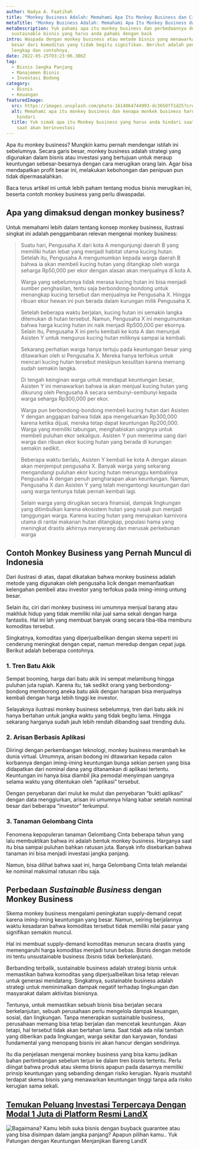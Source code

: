 ```yaml
---
author: Nadya A. Faatihah
title: "Monkey Business Adalah: Memahami Apa Itu Monkey Business dan Cirinya"
metaTitle: "Monkey Business Adalah: Memahami Apa Itu Monkey Business dan Cirinya"
metaDescription: Yuk pahami apa itu monkey business dan perbedaannya dengan
  sustainable bisnis yang harus anda pahami dengan baik
intro: Waspada dengan monkey business atau metode bisnis yang menawarkan untung
  besar dari komoditas yang tidak begitu signifikan. Berikut adalah penjelasan
  lengkap dan contohnya.
date: 2022-05-25T03:23:06.386Z
tag:
  - Bisnis Jangka Panjang
  - Manajemen Bisnis
  - Investasi Bodong
category:
  - Bisnis
  - Keuangan
featuredImage:
  src: https://images.unsplash.com/photo-1614064744993-dc3650ff1d25?crop=entropy&cs=tinysrgb&fm=jpg&ixlib=rb-1.2.1&q=80&raw_url=true&ixid=MnwxMjA3fDB8MHxwaG90by1wYWdlfHx8fGVufDB8fHx8&auto=format&fit=crop&w=870
  alt: Memahami apa itu monkey business dan kenapa monkek business harus anda
    hindari
  title: Yuk simak apa itu Monkey business yang harus anda hindari saat terutama
    saat akan berinvestasi
---
```

Apa itu monkey business? Mungkin kamu pernah mendengar istilah ini sebelumnya. Secara garis besar, monkey business adalah strategi yang digunakan dalam bisnis atau investasi yang bertujuan untuk meraup keuntungan sebesar-besarnya dengan cara merugikan orang lain. Agar bisa mendapatkan profit besar ini, melakukan kebohongan dan penipuan pun tidak dipermasalahkan. 

Baca terus artikel ini untuk lebih paham tentang modus bisnis merugikan ini, beserta contoh monkey business yang perlu diwaspadai.

## Apa yang dimaksud dengan monkey business?

Untuk memahami lebih dalam tentang konsep monkey business, ilustrasi singkat ini adalah penggambaran relevan mengenai monkey business:

> Suatu hari, Pengusaha X dari kota A mengunjungi daerah B yang memiliki hutan lebat yang menjadi habitat utama kucing hutan. Setelah itu, Pengusaha A mengumumkan kepada warga daerah B bahwa ia akan membeli kucing hutan yang ditangkap oleh warga seharga Rp50,000 per ekor dengan alasan akan menjualnya di kota A.
>
> Warga yang sebelumnya tidak merasa kucing hutan ini bisa menjadi sumber penghasilan, tentu saja berbondong-bondong untuk menangkap kucing tersebut dan menjualnya ke Pengusaha X. Hingga ribuan ekor hewan ini pun berada dalam kurungan milik Pengusaha X.
>
> Setelah beberapa waktu berjalan, kucing hutan ini semakin langka ditemukan di hutan tersebut. Namun, Pengusaha X ini mengumumkan bahwa harga kucing hutan ini naik menjadi Rp500,000 per ekornya. Selain itu, Pengusaha X ini perlu kembali ke kota A dan menunjuk Asisten Y untuk mengurus kucing hutan miliknya sampai ia kembali. 
>
> Sekarang perhatian warga hanya tertuju pada keuntungan besar yang ditawarkan oleh si Pengusaha X. Mereka hanya terfokus untuk mencari kucing hutan tersebut meskipun kesulitan karena memang sudah semakin langka. 
>
> Di tengah keinginan warga untuk mendapat keuntungan besar, Asisten Y ini menawarkan bahwa ia akan menjual kucing hutan yang dikurung oleh Pengusaha A secara sembunyi-sembunyi kepada warga seharga Rp300,000 per ekor.
>
> Warga pun berbondong-bondong membeli kucing hutan dari Asisten Y dengan anggapan bahwa tidak apa mengeluarkan Rp300,000 karena ketika dijual, mereka tetap dapat keuntungan Rp200,000. Warga yang memiliki tabungan, menghabiskan uangnya untuk membeli puluhan ekor sekaligus. Asisten Y pun menerima uang dari warga dan ribuan ekor kucing hutan yang berada di kurungan semakin sedikit. 
>
> Beberapa waktu berlalu, Asisten Y kembali ke kota A dengan alasan akan menjemput pengusaha X. Banyak warga yang sekarang mengandangi puluhan ekor kucing hutan menunggu kembalinya Pengusaha A dengan penuh pengharapan akan keuntungan. Namun, Pengusaha X dan Asisten Y yang telah mengantongi keuntungan dari uang warga tentunya tidak pernah kembali lagi.
>
> Selain warga yang dirugikan secara finansial, dampak lingkungan yang ditimbulkan karena ekosistem hutan yang rusak pun menjadi tanggungan warga. Karena kucing hutan yang merupakan karnivora utama di rantai makanan hutan ditangkap, populasi hama yang meningkat drastis akhirnya menyerang dan merusak perkebunan warga

## Contoh Monkey Business yang Pernah Muncul di Indonesia

Dari ilustrasi di atas, dapat dikatakan bahwa monkey business adalah metode yang digunakan oleh pengusaha licik dengan memanfaatkan kelengahan pembeli atau investor yang terfokus pada iming-iming untung besar. 

Selain itu, ciri dari monkey business ini umumnya menjual barang atau makhluk hidup yang tidak memiliki nilai jual sama sekali dengan harga fantastis. Hal ini lah yang membuat banyak orang secara tiba-tiba memburu komoditas tersebut. 

Singkatnya, komoditas yang diperjualbelikan dengan skema seperti ini cenderung meningkat dengan cepat, namun meredup dengan cepat juga. Berikut adalah beberapa contohnya.

### 1. Tren Batu Akik

Sempat booming, harga dari batu akik ini sempat melambung hingga puluhan juta rupiah. Karena itu, tak sedikit orang yang berbondong-bondong memborong aneka batu akik dengan harapan bisa menjualnya kembali dengan harga lebih tinggi ke investor.

Selayaknya ilustrasi monkey business sebelumnya, tren dari batu akik ini hanya bertahan untuk jangka waktu yang tidak begitu lama. Hingga sekarang harganya sudah jauh lebih rendah dibanding saat trending dulu.

### 2. Arisan Berbasis Aplikasi

Diiringi dengan perkembangan teknologi, monkey business merambah ke dunia virtual. Umumnya, arisan bodong ini ditawarkan kepada calon korbannya dengan iming-iming keuntungan bunga sekian persen yang bisa didapatkan dari nominal dana yang ditanamkan di aplikasi tertentu. Keuntungan ini hanya bisa diambil jika pemodal menyimpan uangnya selama waktu yang ditentukan oleh “aplikasi” tersebut.

Dengan penyebaran dari mulut ke mulut dan penyebaran “bukti aplikasi” dengan data menggiurkan, arisan ini umumnya hilang kabar setelah nominal besar dari beberapa “investor” terkumpul.

### 3. Tanaman Gelombang Cinta

Fenomena kepopuleran tanaman Gelombang Cinta beberapa tahun yang lalu membuktikan bahwa ini adalah bentuk monkey business. Harganya saat itu bisa sampai puluhan bahkan ratusan juta. Banyak info disebarkan bahwa tanaman ini bisa menjadi investasi jangka panjang.

Namun, bisa dilihat bahwa saat ini, harga Gelombang Cinta telah melandai ke nominal maksimal ratusan ribu saja.

## Perbedaan *Sustainable Business* dengan Monkey Business

Skema monkey business mengalami peningkatan supply-demand cepat karena iming-iming keuntungan yang besar. Namun, seiring berjalannya waktu kesadaran bahwa komoditas tersebut tidak memiliki nilai pasar yang signifikan semakin muncul.

Hal ini membuat supply-demand komoditas menurun secara drastis yang memengaruhi harga komoditas menjadi turun bebas. Bisnis dengan metode ini tentu unsustainable business (bisnis tidak berkelanjutan).  

Berbanding terbalik, sustainable business adalah strategi bisnis untuk memastikan bahwa komoditas yang diperjualbelikan bisa tetap relevan untuk generasi mendatang. Singkatnya, sustainable business adalah strategi untuk meminimalkan dampak negatif terhadap lingkungan dan masyarakat dalam aktivitas bisnisnya.

Tentunya, untuk memastikan sebuah bisnis bisa berjalan secara berkelanjutan, sebuah perusahaan perlu mengelola dampak keuangan, sosial, dan lingkungan. Tanpa menerapkan sustainable business, perusahaan memang bisa tetap berjalan dan mencetak keuntungan. Akan tetapi, hal tersebut tidak akan bertahan lama. Saat tidak ada nilai tambah yang diberikan pada lingkungan, warga sekitar dan karyawan, fondasi fundamental yang menopang bisnis ini akan hancur dengan sendirinya.

Itu dia penjelasan mengenai monkey business yang bisa kamu jadikan bahan pertimbangan sebelum terjun ke dalam tren bisnis tertentu. Perlu diingat bahwa produk atau skema bisnis apapun pada dasarnya memiliki prinsip keuntungan yang sebanding dengan risiko kerugian. Nyaris mustahil terdapat skema bisnis yang menawarkan keuntungan tinggi tanpa ada risiko kerugian sama sekali.

## [Temukan Peluang Investasi Terpercaya Dengan Modal 1 Juta di Platform Resmi LandX](https://landx.id/project/?utm_source=Blog&utm_medium=organic+keyword&utm_campaign=blog&utm_id=Blog)

![Bagaimana? Kamu lebih suka bisnis dengan buyback guarantee atau yang bisa disimpan dalam jangka panjang? Apapun pilihan kamu.. Yuk Patungan  dengan Keuntungan Menjanjikan Bareng LandX](https://accountgram-production.sfo2.cdn.digitaloceanspaces.com/landx_ghost/2021/10/Equity-Crowdfunding-di-Indonesia-1--3.png)
